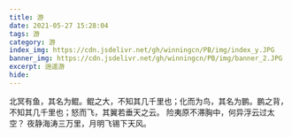 ```yaml
---
title: 游
date: 2021-05-27 15:28:04
tags: 游
category: 游
index_img: https://cdn.jsdelivr.net/gh/winningcn/PB/img/index_y.JPG
banner_img: https://cdn.jsdelivr.net/gh/winningcn/PB/img/banner_2.JPG
excerpt: 逍遥游
hide:
---
```

北冥有鱼，其名为鲲。鲲之大，不知其几千里也；化而为鸟，其名为鹏。鹏之背，不知其几千里也；怒而飞，其翼若垂天之云。
险夷原不滞胸中，何异浮云过太空？
夜静海涛三万里，月明飞锡下天风。